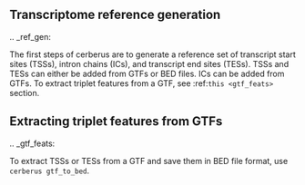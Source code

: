 Transcriptome reference generation
----------------------------------
.. _ref_gen:

The first steps of cerberus are to generate a reference set of transcript start
sites (TSSs), intron chains (ICs), and transcript end sites (TESs). TSSs and TESs
can either be added from GTFs or BED files. ICs can be added from GTFs. To extract
triplet features from a GTF, see :ref:`this <gtf_feats>` section.


Extracting triplet features from GTFs
-------------------------------------
.. _gtf_feats:

To extract TSSs or TESs from a GTF and save them in BED file format, use ``cerberus gtf_to_bed``.

